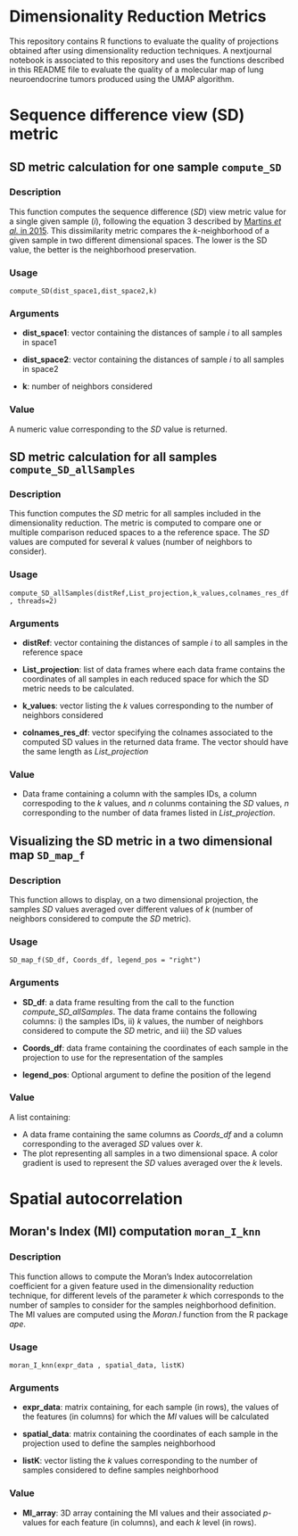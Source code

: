 

# Dimensionality Reduction Metrics

This repository contains R functions to evaluate the quality of projections obtained after using dimensionality reduction techniques. A nextjournal notebook is associated to this repository and uses the functions described in this README file to evaluate the quality of a molecular map of lung neuroendocrine tumors produced using the UMAP algorithm.

Sequence difference view (SD) metric
========================

SD metric calculation for one sample `compute_SD`
-------------------------------------------------

### Description

This function computes the sequence difference (*SD*) view metric value for a single given sample (*i*), following the equation 3 described by [Martins *et al.* in 2015](https://bdpi.usp.br/bitstream/handle/BDPI/49441/2722542.pdf;sequence=1). This dissimilarity metric compares the *k*-neighborhood of a given sample in two different dimensional spaces. The lower is the SD value, the better is the neighborhood preservation.

### Usage

`compute_SD(dist_space1,dist_space2,k)`

### Arguments
  
-   **dist_space1**: vector containing the distances of sample *i* to all samples in space1

-   **dist_space2**: vector containing the distances of sample *i* to all samples in space2

-   **k**: number of neighbors considered

### Value

A numeric value corresponding to the *SD* value is returned.

SD metric calculation for all samples `compute_SD_allSamples`
-----------------------------------------------------

### Description

This function computes the *SD* metric for all samples included in the dimensionality reduction. The metric is computed to compare one or multiple comparison reduced spaces to a the reference space. The *SD* values are computed for several *k* values (number of neighbors to consider).

### Usage
`compute_SD_allSamples(distRef,List_projection,k_values,colnames_res_df, threads=2)`

### Arguments 

-   **distRef**: vector containing the distances of sample *i* to all samples in the reference space
    
-   **List_projection**: list of data frames where each data frame contains the coordinates of all samples in each reduced space for which the SD metric needs to be calculated.
    
-   **k_values**: vector listing the *k* values corresponding to the number of neighbors considered

-   **colnames_res_df**: vector specifying the colnames associated to the computed SD values in the returned data frame. The vector should have the same length as *List_projection*


### Value

-   Data frame containing a column with the samples IDs, a column correspoding to the *k* values, and *n* colunms containing
    the *SD* values, *n* corresponding to the number of data frames listed in *List_projection*. 

Visualizing the SD metric in a two dimensional map `SD_map_f`
----------------------------------

### Description

This function allows to display, on a two dimensional projection, the samples *SD* values averaged over different values of *k* (number of neighbors considered to compute the *SD* metric).

### Usage

`SD_map_f(SD_df, Coords_df, legend_pos = "right")` 

### Arguments

-   **SD_df**: a data frame resulting from the call to the function *compute_SD_allSamples*. The data frame contains the following columns: i) the samples IDs, ii) *k* values, the number of neighbors considered to compute the *SD* metric, and iii) the *SD* values 

-   **Coords_df**: data frame containing the coordinates of each sample in the projection to use for the representation of the samples

-   **legend_pos**: Optional argument to define the position of the legend 

### Value

A list containing:
-   A data frame containing the same columns as *Coords_df* and a column corresponding to the averaged *SD* values over *k*.
-   The plot representing all samples in a two dimensional space. A color gradient is used to represent the *SD* values averaged over the *k* levels.

Spatial autocorrelation
=======================

Moran's Index (MI) computation `moran_I_knn`
----------------------------------------

### Description

This function allows to compute the Moran’s Index autocorrelation coefficient for a given feature used in the dimensionality reduction technique, for different levels of the parameter *k* which corresponds to the number of samples to consider for the samples neighborhood definition. The MI values are computed using the *Moran.I* function from the R package *ape*.

### Usage

`moran_I_knn(expr_data , spatial_data, listK)`

### Arguments

-   **expr_data**: matrix containing, for each sample (in rows), the values of the features (in columns) for which the *MI* values will be calculated
  
-   **spatial_data**: matrix containing the coordinates of each sample in the projection used to define the samples neighborhood 

-   **listK**: vector listing the *k* values corresponding to the number of samples considered to define samples neighborhood


### Value

-   **MI_array**: 3D array containing the MI values and their associated *p*-values for each feature (in columns), and each *k* level (in rows).





